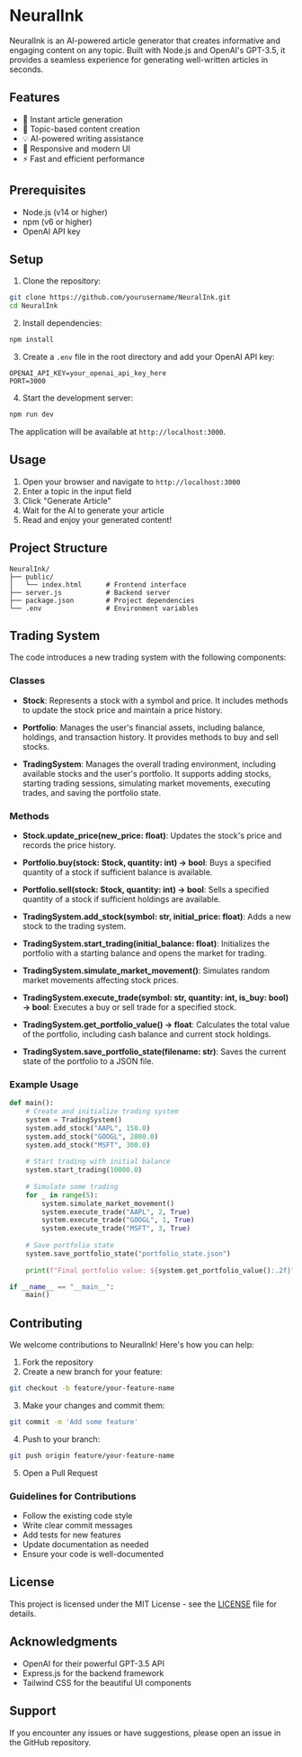 # NeuralInk

NeuralInk is an AI-powered article generator that creates informative and engaging content on any topic. Built with Node.js and OpenAI's GPT-3.5, it provides a seamless experience for generating well-written articles in seconds.

## Features

- 🚀 Instant article generation
- 🎯 Topic-based content creation
- 💡 AI-powered writing assistance
- 📱 Responsive and modern UI
- ⚡ Fast and efficient performance

## Prerequisites

- Node.js (v14 or higher)
- npm (v6 or higher)
- OpenAI API key

## Setup

1. Clone the repository:
```bash
git clone https://github.com/yourusername/NeuralInk.git
cd NeuralInk
```

2. Install dependencies:
```bash
npm install
```

3. Create a `.env` file in the root directory and add your OpenAI API key:
```
OPENAI_API_KEY=your_openai_api_key_here
PORT=3000
```

4. Start the development server:
```bash
npm run dev
```

The application will be available at `http://localhost:3000`.

## Usage

1. Open your browser and navigate to `http://localhost:3000`
2. Enter a topic in the input field
3. Click "Generate Article"
4. Wait for the AI to generate your article
5. Read and enjoy your generated content!

## Project Structure

```
NeuralInk/
├── public/
│   └── index.html      # Frontend interface
├── server.js           # Backend server
├── package.json        # Project dependencies
└── .env                # Environment variables
```

## Trading System

The code introduces a new trading system with the following components:

### Classes

- **Stock**: Represents a stock with a symbol and price. It includes methods to update the stock price and maintain a price history.
  
- **Portfolio**: Manages the user's financial assets, including balance, holdings, and transaction history. It provides methods to buy and sell stocks.
  
- **TradingSystem**: Manages the overall trading environment, including available stocks and the user's portfolio. It supports adding stocks, starting trading sessions, simulating market movements, executing trades, and saving the portfolio state.

### Methods

- **Stock.update_price(new_price: float)**: Updates the stock's price and records the price history.
  
- **Portfolio.buy(stock: Stock, quantity: int) -> bool**: Buys a specified quantity of a stock if sufficient balance is available.
  
- **Portfolio.sell(stock: Stock, quantity: int) -> bool**: Sells a specified quantity of a stock if sufficient holdings are available.
  
- **TradingSystem.add_stock(symbol: str, initial_price: float)**: Adds a new stock to the trading system.
  
- **TradingSystem.start_trading(initial_balance: float)**: Initializes the portfolio with a starting balance and opens the market for trading.
  
- **TradingSystem.simulate_market_movement()**: Simulates random market movements affecting stock prices.
  
- **TradingSystem.execute_trade(symbol: str, quantity: int, is_buy: bool) -> bool**: Executes a buy or sell trade for a specified stock.
  
- **TradingSystem.get_portfolio_value() -> float**: Calculates the total value of the portfolio, including cash balance and current stock holdings.
  
- **TradingSystem.save_portfolio_state(filename: str)**: Saves the current state of the portfolio to a JSON file.

### Example Usage

```python
def main():
    # Create and initialize trading system
    system = TradingSystem()
    system.add_stock("AAPL", 150.0)
    system.add_stock("GOOGL", 2800.0)
    system.add_stock("MSFT", 300.0)
    
    # Start trading with initial balance
    system.start_trading(10000.0)
    
    # Simulate some trading
    for _ in range(5):
        system.simulate_market_movement()
        system.execute_trade("AAPL", 2, True)
        system.execute_trade("GOOGL", 1, True)
        system.execute_trade("MSFT", 3, True)
    
    # Save portfolio state
    system.save_portfolio_state("portfolio_state.json")
    
    print(f"Final portfolio value: ${system.get_portfolio_value():.2f}")

if __name__ == "__main__":
    main()
```

## Contributing

We welcome contributions to NeuralInk! Here's how you can help:

1. Fork the repository
2. Create a new branch for your feature:
```bash
git checkout -b feature/your-feature-name
```

3. Make your changes and commit them:
```bash
git commit -m 'Add some feature'
```

4. Push to your branch:
```bash
git push origin feature/your-feature-name
```

5. Open a Pull Request

### Guidelines for Contributions

- Follow the existing code style
- Write clear commit messages
- Add tests for new features
- Update documentation as needed
- Ensure your code is well-documented

## License

This project is licensed under the MIT License - see the [LICENSE](LICENSE) file for details.

## Acknowledgments

- OpenAI for their powerful GPT-3.5 API
- Express.js for the backend framework
- Tailwind CSS for the beautiful UI components

## Support

If you encounter any issues or have suggestions, please open an issue in the GitHub repository.